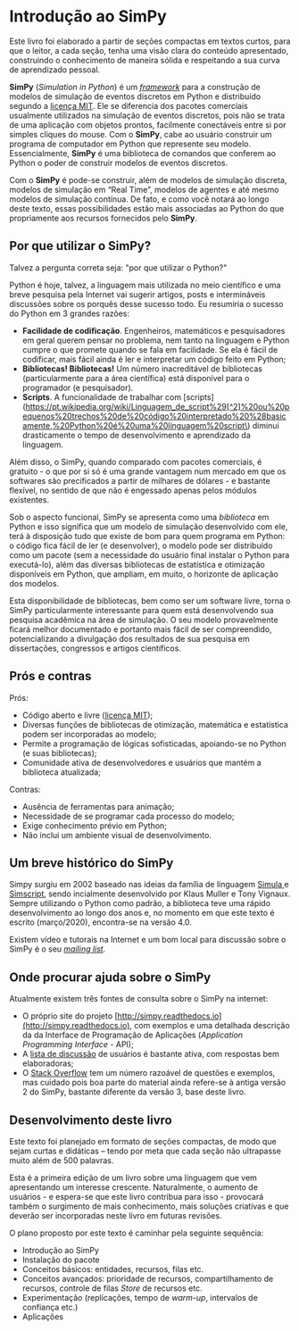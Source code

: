# Introdução ao SimPy

Este livro foi elaborado a partir de seções compactas em textos curtos, para que o leitor, a cada seção, tenha uma visão clara do conteúdo apresentado, construindo o conhecimento de maneira sólida e respeitando a sua curva de aprendizado pessoal.

**SimPy** \(_Simulation in Python_\) é um [_framework_](https://pt.wikipedia.org/wiki/Framework) para a construção de modelos de simulação de eventos discretos em Python e distribuído segundo a [licença MIT](https://pt.wikipedia.org/wiki/Licen%C3%A7a_MIT). Ele se diferencia dos pacotes comerciais usualmente utilizados na simulação de eventos discretos, pois não se trata de uma aplicação com objetos prontos, facilmente conectáveis entre si por simples cliques do mouse. Com o **SimPy**, cabe ao usuário construir um programa de computador em Python que represente seu modelo. Essencialmente, **SimPy** é uma biblioteca de comandos que conferem ao Python o poder de construir modelos de eventos discretos.

Com o **SimPy** é pode-se construir, além de modelos de simulação discreta, modelos de simulação em “Real Time”, modelos de agentes e até mesmo modelos de simulação contínua. De fato, e como você notará ao longo deste texto, essas possibilidades estão mais associadas ao Python do que propriamente aos recursos fornecidos pelo **SimPy**.

## Por que utilizar o SimPy?

Talvez a pergunta correta seja: "por que utilizar o Python?"

Python é hoje, talvez, a linguagem mais utilizada no meio científico e uma breve pesquisa pela Internet vai sugerir artigos, posts e intermináveis discussões sobre os porquês desse sucesso todo. Eu resumiria o sucesso do Python em 3 grandes razões:

* **Facilidade de codificação**. Engenheiros, matemáticos e pesquisadores em geral querem pensar no problema, nem tanto na linguagem e Python cumpre o que promete quando se fala em facilidade. Se ela é fácil de codificar, mais fácil ainda é ler e interpretar um código feito em Python;
* **Bibliotecas! Bibliotecas!** Um número inacreditável de bibliotecas \(particularmente para a área científica\) está disponível para o programador \(e pesquisador\).
* **Scripts**. A funcionalidade de trabalhar com [scripts](https://pt.wikipedia.org/wiki/Linguagem_de_script%29[^2]%20ou%20pequenos%20trechos%20de%20código%20interpretado%20%28basicamente,%20Python%20é%20uma%20linguagem%20script\) diminui drasticamente o tempo de desenvolvimento e aprendizado da linguagem.

Além disso, o SimPy, quando comparado com pacotes comerciais, é gratuito - o que por si só é uma grande vantagem num mercado em que os softwares são precificados a partir de milhares de dólares - e bastante flexível, no sentido de que não é engessado apenas pelos módulos existentes.

Sob o aspecto funcional, SimPy se apresenta como uma _biblioteca_ em Python e isso significa que um modelo de simulação desenvolvido com ele, terá à disposição tudo que existe de bom para quem programa em Python: o código fica fácil de ler \(e desenvolver\), o modelo pode ser distribuído como um pacote \(sem a necessidade do usuário final instalar o Python para executá-lo\), além das diversas bibliotecas de estatística e otimização disponíveis em Python, que ampliam, em muito, o horizonte de aplicação dos modelos.

Esta disponibilidade de bibliotecas, bem como ser um software livre, torna o SimPy particularmente interessante para quem está desenvolvendo sua pesquisa acadêmica na área de simulação. O seu modelo provavelmente ficará melhor documentado e portanto mais fácil de ser compreendido, potencializando a divulgação dos resultados de sua pesquisa em dissertações, congressos e artigos científicos.

## Prós e contras

Prós:

* Código aberto e livre \([licença MIT](https://pt.wikipedia.org/wiki/Licen%C3%A7a_MIT)\);
* Diversas funções de bibliotecas de otimização, matemática e estatística podem ser incorporadas ao modelo;
* Permite a programação de lógicas sofisticadas, apoiando-se no Python \(e suas bibliotecas\);
* Comunidade ativa de desenvolvedores e usuários que mantém a biblioteca atualizada;

Contras:

* Ausência de ferramentas para animação;
* Necessidade de se programar cada processo do modelo;
* Exige conhecimento prévio em Python;
* Não inclui um ambiente visual de desenvolvimento.

## Um breve histórico do SimPy

Simpy surgiu em 2002 baseado nas ideias da família de linguagem [Simula ](https://pt.wikipedia.org/wiki/Simula)e [Simscript](https://en.wikipedia.org/wiki/SIMSCRIPT), sendo incialmente desenvolvido por Klaus Muller e Tony Vignaux. Sempre utilizando o Python como padrão, a biblioteca teve uma rápido desenvolvimento ao longo dos anos e, no momento em que este texto é escrito \(março/2020\), encontra-se na versão 4.0.

Existem vídeo e tutorais na Internet e um bom local para discussão sobre o SimPy é o seu [_mailing list_](https://groups.google.com/g/python-simpy)_._

## Onde procurar ajuda sobre o SimPy

Atualmente existem três fontes de consulta sobre o SimPy na internet:

* O próprio site do projeto [http://simpy.readthedocs.io](http://simpy.readthedocs.io), com exemplos e uma detalhada descrição da da Interface de Programação de Aplicações \(_Application Programming Interface_ - API\);
* A [lista de discussão](https://groups.google.com/forum/#!forum/python-simpy) de usuários é bastante ativa, com respostas bem elaboradoras;
* O [Stack Overflow](http://stackoverflow.com/questions/tagged/simpy) tem um número razoável de questões e exemplos, mas cuidado pois boa parte do material ainda refere-se à antiga versão 2 do SimPy, bastante diferente da versão 3, base deste livro.

## Desenvolvimento deste livro

Este texto foi planejado em formato de seções compactas, de modo que sejam curtas e didáticas – tendo por meta que cada seção não ultrapasse muito além de 500 palavras.

Esta é a primeira edição de um livro sobre uma linguagem que vem apresentando um interesse crescente. Naturalmente, o aumento de usuários - e espera-se que este livro contribua para isso - provocará também o surgimento de mais conhecimento, mais soluções criativas e que deverão ser incorporadas neste livro em futuras revisões.

O plano proposto por este texto é caminhar pela seguinte sequência:

* Introdução ao SimPy
* Instalação do pacote
* Conceitos básicos: entidades, recursos, filas etc.
* Conceitos avançados: prioridade de recursos, compartilhamento de recursos, controle de filas _Store_ de recursos etc.
* Experimentação \(replicações, tempo de _warm-up_, intervalos de confiança etc.\)
* Aplicações

